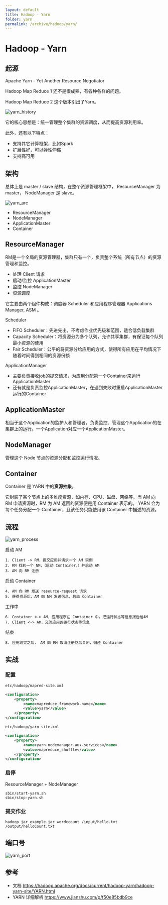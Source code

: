 ```yaml
---
layout: default
title: Hadoop - Yarn
folder: yarn
permalink: /archive/hadoop/yarn/
---
```


# Hadoop - Yarn

## 起源

Apache Yarn - Yet Another Resource Negotiator

Hadoop Map Reduce 1 还不是很成熟，有各种各样的问题。

Hadoop Map Reduce 2 这个版本引出了Yarn。

![yarn_history](img/yarn_history.png)

它的核心思想是：统一管理整个集群的资源调度，从而提高资源利用率。

此外，还有以下特点：
- 支持其它计算框架，比如Spark
- 扩展性好，可以弹性伸缩
- 支持高可用

## 架构

总体上是 master / slave 结构，在整个资源管理框架中， ResourceManager 为 master， NodeManager 是 slave。

![yarn_arc](img/yarn_arc.png)

- ResourceManager
- NodeManager
- ApplicationMaster
- Container

## ResourceManager

RM是一个全局的资源管理器，集群只有一个，负责整个系统（所有节点）的资源管理和监控。
- 处理 Client 请求
- 启动/监控 ApplicationMaster
- 监控 NodeManager
- 资源调度

它主要由两个组件构成：调度器 Scheduler 和应用程序管理器 Applications Manager, ASM 。

Scheduler
- FIFO Scheduler：先进先出，不考虑作业优先级和范围，适合低负载集群
- Capacity Scheduler：将资源分为多个队列，允许共享集群，有保证每个队列最小资源的使用
- Fair Scheduler：公平的将资源分给应用的方式，使得所有应用在平均情况下随着时间得到相同的资源份额

ApplicationManager
- 主要负责接收job的提交请求，为应用分配第一个Container来运行ApplicationMaster
- 还有就是负责监控ApplicationMaster，在遇到失败时重启ApplicationMaster运行的Container

## ApplicationMaster

相当于这个Application的监护人和管理者。负责监控、管理这个Application的在集群上的运行。一个Application对应一个ApplicationMaster。

## NodeManager

管理这个 Node 节点的资源分配和监控运行情况。

## Container

Container 是 YARN 中的**资源抽象**。

它封装了某个节点上的多维度资源，如内存、CPU、磁盘、网络等。当 AM 向 RM 申请资源时，RM 为 AM 返回的资源便是用 Container 表示的。
YARN 会为每个任务分配一个 Container，且该任务只能使用该 Container 中描述的资源。

## 流程

![yarn_process](img/yarn_process.png)

启动 AM

~~~
1. Client -> RM，提交应用并请求一个 AM 实例
2. RM 找到一个 NM，（启动 Container，）并启动 AM
3. AM 向 RM 注册
~~~

启动 Container

~~~
4. AM 向 RM 发送 resource-request 请求
5. 获得资源后，AM 向 NM 发送信息，启动 Container
~~~

工作中

~~~
6. Container <-> AM，应用程序在 Container 中，把运行状态等信息报告给AM
7. Client <-> AM，交流应用的运行状态等信息
~~~

结束

~~~
8. 应用跑完之后， AM 向 RM 取消注册然后关闭，归还 Container
~~~

## 实战

### 配置

`etc/hadoop/mapred-site.xml`

~~~ xml
<configuration>
    <property>
        <name>mapreduce.framework.name</name>
        <value>yarn</value>
    </property>
</configuration>
~~~

`etc/hadoop/yarn-site.xml`

~~~ xml
<configuration>
    <property>
        <name>yarn.nodemanager.aux-services</name>
        <value>mapreduce_shuffle</value>
    </property>
</configuration>
~~~

### 启停

ResourceManager + NodeManager

~~~
sbin/start-yarn.sh
sbin/stop-yarn.sh
~~~

### 提交作业

~~~
hadoop jar example.jar wordccount /input/hello.txt /output/helloCount.txt
~~~

## 端口号

![yarn_port](img/yarn_port.PNG)

## 参考

- 文档 <https://hadoop.apache.org/docs/current/hadoop-yarn/hadoop-yarn-site/YARN.html>
- YARN 详细解析 <https://www.jianshu.com/p/f50e85bdb9ce>
